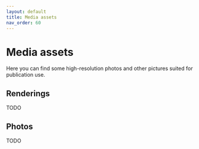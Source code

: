 ```yaml
---
layout: default
title: Media assets
nav_order: 60
---
```


# Media assets

Here you can find some high-resolution photos and other pictures suited for publication use.

## Renderings

TODO

## Photos

TODO

